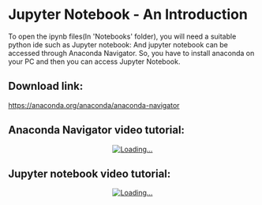 # Jupyter Notebook - An Introduction
To open the ipynb files(In 'Notebooks' folder), you will need a suitable python ide such as Jupyter notebook:
And jupyter notebook can be accessed through Anaconda Navigator.
So, you have to install anaconda on your PC and then you can access Jupyter Notebook. 

## Download link:
https://anaconda.org/anaconda/anaconda-navigator

## Anaconda Navigator video tutorial:
<div align="center">
  <a href="https://www.youtube.com/watch?v=HyQDxuU9WiU"><img src="https://img.youtube.com/vi/HyQDxuU9WiU/0.jpg" alt="Loading..."></a>
</div>

## Jupyter notebook video tutorial:
<div align="center">
  <a href="https://www.youtube.com/watch?v=k6yEF_wehKM"><img src="https://img.youtube.com/vi/k6yEF_wehKM/0.jpg" alt="Loading..."></a>
</div>

